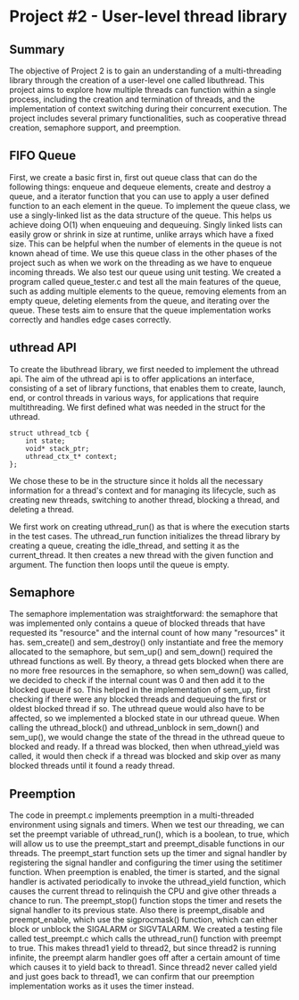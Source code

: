 # Project #2 - User-level thread library

## Summary
The objective of Project 2 is to gain an understanding
of a multi-threading library through the creation of a user-level one
called libuthread. This project aims to explore how multiple threads can
function within a single process, including the creation and termination
of threads, and the implementation of context switching during their
concurrent execution. The project includes several primary functionalities, 
such as cooperative thread creation, semaphore support, and preemption.

## FIFO Queue
First, we create a basic first in, first out queue class that can do the
following things: enqueue and dequeue elements, create and destroy a queue,
and a iterator function that you can use to apply a user defined function to 
an each element in the queue. To implement the queue class, we use a
singly-linked list as the data structure of the queue. This helps us achieve
doing O(1) when enqueuing and dequeuing. Singly linked lists can easily grow or 
shrink in size at runtime, unlike arrays which have a fixed size. This can be 
helpful when the number of elements in the queue is not known ahead of time.
We use this queue class in the other phases of the project such as when we work 
on the threading as we have to enqueue incoming threads. We also test our queue
using unit testing. We created a program called queue_tester.c and test all the
main features of the queue, such as adding multiple elements to the queue, 
removing elements from an empty queue, deleting elements from the queue, 
and iterating over the queue. These tests aim to ensure that the queue 
implementation works correctly and handles edge cases correctly.

## uthread API
To create the libuthread library, we first needed to implement the uthread api. 
The aim of the uthread api is to offer applications an interface, consisting of
a set of library functions, that enables them to create, launch, end, or control 
threads in various ways, for applications that require multithreading. We first 
defined what was needed in the struct for the uthread.

```
struct uthread_tcb {
	int state; 
	void* stack_ptr;
	uthread_ctx_t* context;
};
```

We chose these to be in the structure since it holds all the necessary information
for a thread's context and for managing its lifecycle, such as creating new threads,
switching to another thread, blocking a thread, and deleting a thread.

We first work on creating uthread_run() as that is where the execution starts
in the test cases. The uthread_run function initializes the thread library by 
creating a queue, creating the idle_thread, and setting it as the current_thread.
It then creates a new thread with the given function and argument. The function then 
loops until the queue is empty. 


## Semaphore 
The semaphore implementation was straightforward: the semaphore that was
implemented only contains a queue of blocked threads that have requested 
its "resource" and the internal
count of how many "resources" it has. sem_create() and sem_destroy() only 
instantiate and free the memory allocated to the semaphore, but sem_up() and 
sem_down() required the uthread functions as well. By theory, a thread gets
blocked when there are no more free resources in the semaphore, so when 
sem_down() was called, we decided to check if the internal count was 0 and then
add it to the blocked queue if so. This helped in the implementation of sem_up,
first checking if there were any blocked threads and dequeuing the first or 
oldest blocked thread if so. The uthread queue would also have to be affected,
so we implemented a blocked state in our uthread queue. When calling the
uthread_block() and uthread_unblock in sem_down() and sem_up(), we would change
the state of the thread in the uthread queue to blocked and ready. If a thread
was blocked, then when uthread_yield was called, it would then check if a thread
was blocked and skip over as many blocked threads until it found a ready thread.



## Preemption

The code in preempt.c implements preemption in a multi-threaded environment 
using signals and timers. When we test our threading, we can set the preempt
variable of uthread_run(), which is a boolean, to true, which will allow us
to use the preempt_start and preempt_disable functions in our threads. The 
preempt_start function sets up the timer and signal handler by registering 
the signal handler and configuring the timer using the setitimer function. When 
preemption is enabled, the timer is started, and the signal handler is activated 
periodically to invoke the uthread_yield function, which causes the current thread 
to relinquish the CPU and give other threads a chance to run. The preempt_stop() 
function stops the timer and resets the signal handler to its previous state. Also 
there is preempt_disable and preempt_enable, which use the sigprocmask() function, 
which can either block or unblock the SIGALARM or SIGVTALARM. We created a testing
file called test_preempt.c which calls the uthread_run() function with preempt to true.
This makes thread1 yield to thread2, but since thread2 is running infinite, the preempt 
alarm handler goes off after a certain amount of time which causes it to yield back
to thread1. Since thread2 never called yield and just goes back to thread1, we can 
confirm that our preemption implementation works as it uses the timer instead.